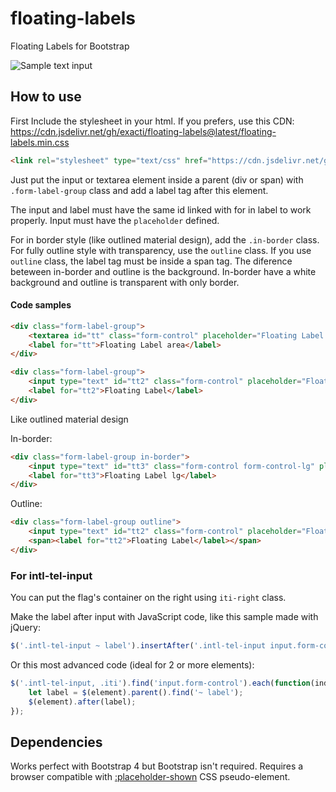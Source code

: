 # floating-labels
Floating Labels for Bootstrap

![Sample text input](https://i.imgur.com/JxO24vv.png) 

## How to use

First Include the stylesheet in your html. If you prefers, use this CDN: https://cdn.jsdelivr.net/gh/exacti/floating-labels@latest/floating-labels.min.css

```html
<link rel="stylesheet" type="text/css" href="https://cdn.jsdelivr.net/gh/exacti/floating-labels@latest/floating-labels.min.css" media="screen">
```
Just put the input or textarea element inside a parent (div or span) with `.form-label-group` class and add a label tag after this element.

The input and label must have the same id linked with for in label to work properly. Input must have the `placeholder` defined.

For in border style (like outlined material design), add the `.in-border` class. For fully outline style with transparency, use the `outline` class. If you use `outline` class, the label tag must be inside a span tag. The diference beteween in-border and outline is the background. In-border have a white background and outline is transparent with only border.

#### Code samples

```html
<div class="form-label-group">
    <textarea id="tt" class="form-control" placeholder="Floating Label area" rows="4"></textarea>
    <label for="tt">Floating Label area</label>
</div>
```

```html
<div class="form-label-group">
    <input type="text" id="tt2" class="form-control" placeholder="Floating Label" />
    <label for="tt2">Floating Label</label>
</div>
```

Like outlined material design

In-border:
```html
<div class="form-label-group in-border">
    <input type="text" id="tt3" class="form-control form-control-lg" placeholder="Floating Label lg" />
    <label for="tt3">Floating Label lg</label>
</div>
```

Outline:
```html
<div class="form-label-group outline">
    <input type="text" id="tt2" class="form-control" placeholder="Floating Label" />
    <span><label for="tt2">Floating Label</label></span>
</div>
```

### For intl-tel-input

You can put the flag's container on the right using `iti-right` class.

Make the label after input with JavaScript code, like this sample made with jQuery:
```JavaScript
$('.intl-tel-input ~ label').insertAfter('.intl-tel-input input.form-control');
```

Or this most advanced code (ideal for 2 or more elements):
```JavaScript
$('.intl-tel-input, .iti').find('input.form-control').each(function(index, element) {
	let label = $(element).parent().find('~ label');
	$(element).after(label);
});
```

## Dependencies

Works perfect with Bootstrap 4 but Bootstrap isn't required. Requires a browser compatible with [:placeholder-shown](https://caniuse.com/#feat=css-placeholder-shown) CSS pseudo-element.
